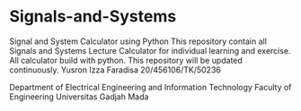 # Signals-and-Systems
Signal and System Calculator using Python
This repository contain all Signals and Systems Lecture Calculator for individual learning and exercise. All calculator build with python. This repository will be updated continuously.
Yusron Izza Faradisa
20/456106/TK/50236

Department of Electrical Engineering and Information Technology
Faculty of Engineering
Universitas Gadjah Mada
